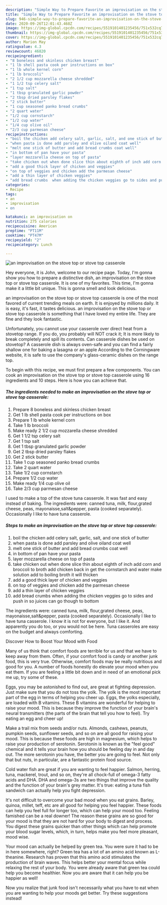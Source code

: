 ```yaml
---
description: "Simple Way to Prepare Favorite an improvisation on the stove top or stove top casserole"
title: "Simple Way to Prepare Favorite an improvisation on the stove top or stove top casserole"
slug: 946-simple-way-to-prepare-favorite-an-improvisation-on-the-stove-top-or-stove-top-casserole
date: 2020-09-26T12:01:43.468Z
image: https://img-global.cpcdn.com/recipes/5519101401235456/751x532cq70/an-improvisation-on-the-stove-top-or-stove-top-casserole-recipe-main-photo.jpg
thumbnail: https://img-global.cpcdn.com/recipes/5519101401235456/751x532cq70/an-improvisation-on-the-stove-top-or-stove-top-casserole-recipe-main-photo.jpg
cover: https://img-global.cpcdn.com/recipes/5519101401235456/751x532cq70/an-improvisation-on-the-stove-top-or-stove-top-casserole-recipe-main-photo.jpg
author: Marion May
ratingvalue: 4.3
reviewcount: 46820
recipeingredient:
- "8 boneless and skinless chicken breast"
- "1 lb shell pasta cook per instructions on box"
- "1 lb whole kernel corn"
- "1 lb broccoli"
- "2 1/2 cup mozzarella cheese shredded"
- "1 1/2 tsp celery salt"
- "1 tsp salt"
- "1 tbsp granulated garlic powder"
- "2 tbsp dried parsley flakes"
- "2 stick butter"
- "1 cup seasoned panko bread crumbs"
- "2 quart water"
- "1/2 cup cornstarch"
- "1/2 cup water"
- "1/4 cup olive oil"
- "2/3 cup parmesan cheese"
recipeinstructions:
- "boil the chicken add celery salt, garlic, salt, and one stick of butter"
- "when pasta is done add parsley and olive oiland coat well"
- "melt one stick of butter and add bread crumbs coat well"
- "in bottom of pan have your pasta"
- "layer mozzarella cheese on top of pasta"
- "take chicken out when done slice thin about eighth of inch add corn and broccoli to broth add chicken back in get the cornstarch and water  make solution add to boiling broth it will thicken"
- "add a good thick layer of chicken and veggies"
- "on top of veggies and chicken add the parmesan cheese"
- "add a thin layer of chicken veggies"
- "add bread crumbs  when adding the chicken veggies go to sides and push in so juices can go though to bottom"
categories:
- Recipe
tags:
- an
- improvisation
- on

katakunci: an improvisation on 
nutrition: 275 calories
recipecuisine: American
preptime: "PT11M"
cooktime: "PT47M"
recipeyield: "2"
recipecategory: Lunch

---
```



![an improvisation on the stove top or stove top casserole](https://img-global.cpcdn.com/recipes/5519101401235456/751x532cq70/an-improvisation-on-the-stove-top-or-stove-top-casserole-recipe-main-photo.jpg)

Hey everyone, it is John, welcome to our recipe page. Today, I'm gonna show you how to prepare a distinctive dish, an improvisation on the stove top or stove top casserole. It is one of my favorites. This time, I'm gonna make it a little bit unique. This is gonna smell and look delicious.

an improvisation on the stove top or stove top casserole is one of the most favored of current trending meals on earth. It is enjoyed by millions daily. It is easy, it's fast, it tastes delicious. an improvisation on the stove top or stove top casserole is something that I have loved my entire life. They are fine and they look fantastic.

Unfortunately, you cannot use your casserole over direct heat from a stovetop range. If you do, you probably will NOT crack it; It is more likely to break completely and spill its contents. Can casserole dishes be used on stovetop? A casserole dish is always oven-safe and you can find a fairly shallow one for baking a lasagna or an apple According to the Corningware website, it is safe to use the company&#39;s glass-ceramic dishes on the range top.


To begin with this recipe, we must first prepare a few components. You can cook an improvisation on the stove top or stove top casserole using 16 ingredients and 10 steps. Here is how you can achieve that.

<!--inarticleads1-->

##### The ingredients needed to make an improvisation on the stove top or stove top casserole:

1. Prepare 8 boneless and skinless chicken breast
1. Get 1 lb shell pasta cook per instructions on box
1. Prepare 1 lb whole kernel corn
1. Take 1 lb broccoli
1. Make ready 2 1/2 cup mozzarella cheese shredded
1. Get 1 1/2 tsp celery salt
1. Get 1 tsp salt
1. Get 1 tbsp granulated garlic powder
1. Get 2 tbsp dried parsley flakes
1. Get 2 stick butter
1. Take 1 cup seasoned panko bread crumbs
1. Take 2 quart water
1. Take 1/2 cup cornstarch
1. Prepare 1/2 cup water
1. Make ready 1/4 cup olive oil
1. Take 2/3 cup parmesan cheese


I used to make a top of the stove tuna casserole. It was fast and easy instead of baking. The ingredients were: canned tuna, milk, flour,grated cheese, peas, mayonaisse,salt&amp;pepper, pasta (cooked separately). Occasionally I like to have tuna casserole. 

<!--inarticleads2-->

##### Steps to make an improvisation on the stove top or stove top casserole:

1. boil the chicken add celery salt, garlic, salt, and one stick of butter
1. when pasta is done add parsley and olive oiland coat well
1. melt one stick of butter and add bread crumbs coat well
1. in bottom of pan have your pasta
1. layer mozzarella cheese on top of pasta
1. take chicken out when done slice thin about eighth of inch add corn and broccoli to broth add chicken back in get the cornstarch and water  make solution add to boiling broth it will thicken
1. add a good thick layer of chicken and veggies
1. on top of veggies and chicken add the parmesan cheese
1. add a thin layer of chicken veggies
1. add bread crumbs  when adding the chicken veggies go to sides and push in so juices can go though to bottom


The ingredients were: canned tuna, milk, flour,grated cheese, peas, mayonaisse,salt&amp;pepper, pasta (cooked separately). Occasionally I like to have tuna casserole. I know it is not for everyone, but I like it. And apparently you do too, or you would not be here. Tuna casseroles are easy on the budget and always comforting. 

Discover How to Boost Your Mood with Food


Many of us think that comfort foods are terrible for us and that we have to keep away from them. Often, if your comfort food is candy or another junk food, this is very true. Otherwise, comfort foods may be really nutritious and good for you. A number of foods honestly do elevate your mood when you eat them. If you are feeling a little bit down and in need of an emotional pick me up, try some of these.

Eggs, you may be astonished to find out, are great at fighting depression. Just make sure that you do not toss the yolk. The yolk is the most important part of the egg in terms of helping you cheer up. Eggs, the yolks especially, are loaded with B vitamins. These B vitamins are wonderful for helping to raise your mood. This is because they improve the function of your brain's neural transmitters (the parts of the brain that tell you how to feel). Try eating an egg and cheer up!

Make a trail mix from seeds and/or nuts. Almonds, cashews, peanuts, pumpkin seeds, sunflower seeds, and so on are all good for raising your mood. This is because these foods are high in magnesium, which helps to raise your production of serotonin. Serotonin is known as the "feel good" chemical and it tells your brain how you should be feeling day in and day out. The more serotonin you have, the better you are going to feel. Not only that but nuts, in particular, are a fantastic protein food source.

Cold water fish are great if you are wanting to feel happier. Salmon, herring, tuna, mackerel, trout, and so on, they're all chock-full of omega-3 fatty acids and DHA. DHA and omega-3s are two things that improve the quality and the function of your brain's grey matter. It's true: eating a tuna fish sandwich can actually help you fight depression. 

It's not difficult to overcome your bad mood when you eat grains. Barley, quinoa, millet, teff, etc are all good for helping you feel happier. These foods can help you feel full for longer too, which can help your mood too. Feeling famished can be a real downer! The reason these grains are so good for your mood is that they are not hard for your body to digest and process. You digest these grains quicker than other things which can help promote your blood sugar levels, which, in turn, helps make you feel more pleasant, mood wise.

Your mood can actually be helped by green tea. You were sure it had to be in here somewhere, right? Green tea has a lot of an amino acid known as L-theanine. Research has proven that this amino acid stimulates the production of brain waves. This helps better your mental focus while relaxing the rest of your body. You were already aware that green tea could help you become healthier. Now you are aware that it can help you be happier as well!

Now you realize that junk food isn't necessarily what you have to eat when you are wanting to help your moods get better. Try  these suggestions  instead!

